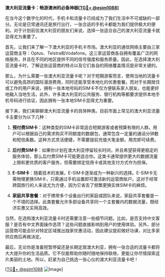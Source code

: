 **澳大利亚流量卡：畅游澳洲的必备神器[[TG💪+ @esim1088](https://t.me/s/esim1088)]**

在当今这个数字化的时代，手机卡和流量卡已经成为了我们生活中不可或缺的一部分。无论是日常通讯还是旅行出行，一张合适的手机卡都能为我们提供极大的便利。对于计划前往澳大利亚的朋友们来说，选择一张适合自己的澳大利亚流量卡就显得尤为重要了。

首先，让我们来了解一下澳大利亚的手机卡市场。澳大利亚的通信网络主要由三家运营商主导：Optus、Telstra和Vodafone。这三家运营商各自拥有覆盖广泛的网络服务，并且在不同的地区提供不同的信号强度和服务质量。因此，在选择澳大利亚流量卡时，了解这些运营商的特点以及它们各自的网络覆盖情况是非常关键的。

那么，为什么需要一张澳大利亚流量卡呢？对于短期游客而言，使用当地的流量卡可以避免高昂的国际漫游费用，同时还能享受本地化的优惠套餐。而对于长期居住或工作的用户来说，拥有一张本地号码的SIM卡不仅方便联系家人朋友，也能更好地融入当地生活。此外，许多澳大利亚的公共服务、银行机构等都要求提供本地手机号码进行验证，因此拥有一张本地SIM卡显得尤为重要。

接下来，我们来聊聊澳大利亚流量卡的具体种类。目前市面上常见的澳大利亚流量卡主要分为以下几种：

1. **预付费SIM卡**：这种类型的SIM卡非常适合短期游客或者预算有限的人群。用户可以根据自己的需求购买不同额度的数据包，通常包含一定量的通话分钟数和短信条数。这种方式灵活便捷，不需要提前充值大笔金额，用完即可续费。

2. **后付费SIM卡**：如果你计划在澳大利亚停留较长时间，并且希望获得更稳定的服务体验，那么后付费SIM卡可能更适合你。这类卡通常提供更大的数据流量上限和更优质的客户服务，但需要绑定信用卡或其他支付方式作为担保。

3. **E-SIM卡**：随着技术的发展，E-SIM卡逐渐成为一种新兴的选择。E-SIM卡无需物理更换SIM卡，只需通过手机设置即可激活新的运营商账户。这对于经常跨国旅行的人来说尤为方便，因为它省去了频繁更换实体SIM卡的麻烦。

4. **家庭共享套餐**：对于携带多个设备出行的家庭或团队来说，家庭共享套餐是一个不错的选择。此类套餐允许多部设备共享同一个主套餐内的数据流量，既经济实惠又实用高效。

当然，在选购澳大利亚流量卡时还需要注意一些细节问题。比如，是否支持中文客服？是否有中文界面操作选项？这些问题直接影响到用户的使用体验。另外，部分运营商可能会针对特定区域推出独家优惠活动，因此建议提前做好功课，对比多家供应商后再做决定。

最后，无论你是准备短暂停留还是长期定居澳大利亚，拥有一张合适的流量卡都将大大提升你的生活品质。它不仅能帮助你随时随地保持联络，更能让你尽情探索这片美丽的土地。所以，赶紧为自己挑选一张心仪的澳大利亚流量卡吧！

[[TG💪+ @esim1088](https://t.me/s/esim1088) ![Image](https://i.postimg.cc/4NQfJmqS/Snipaste-2025-05-13-00-14-12.png)]